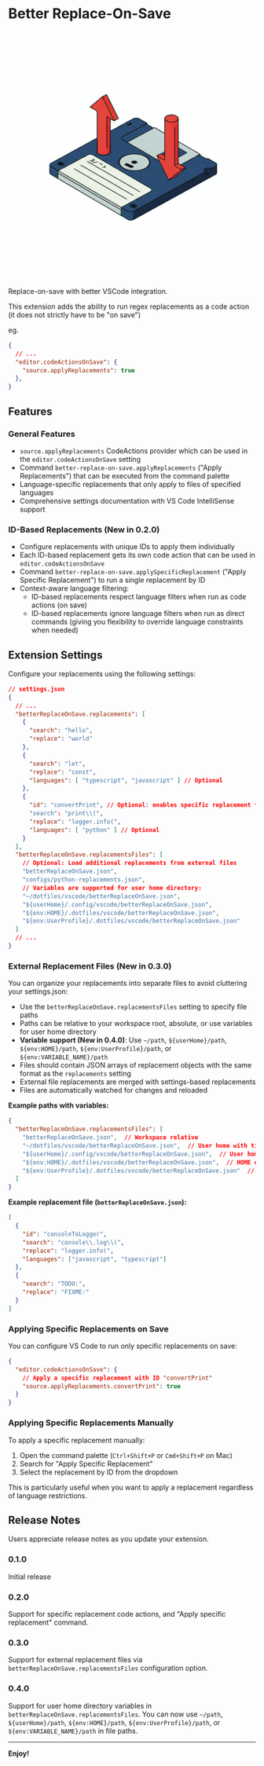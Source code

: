 
# Better Replace-On-Save

![Better Replace-On-Save icon](icon.png)

Replace-on-save with better VSCode integration.

This extension adds the ability to run regex replacements as a code action (it does not strictly have to be "on save")

eg.

```json
{
  // ...
  "editor.codeActionsOnSave": {
    "source.applyReplacements": true
  },
}
```

## Features

### General Features

- `source.applyReplacements` CodeActions provider which can be used in the `editor.codeActionsOnSave` setting
- Command `better-replace-on-save.applyReplacements` ("Apply Replacements") that can be executed from the command palette
- Language-specific replacements that only apply to files of specified languages
- Comprehensive settings documentation with VS Code IntelliSense support

### ID-Based Replacements (New in 0.2.0)

- Configure replacements with unique IDs to apply them individually
- Each ID-based replacement gets its own code action that can be used in `editor.codeActionsOnSave`
- Command `better-replace-on-save.applySpecificReplacement` ("Apply Specific Replacement") to run a single replacement by ID
- Context-aware language filtering:
  - ID-based replacements respect language filters when run as code actions (on save)
  - ID-based replacements ignore language filters when run as direct commands (giving you flexibility to override language constraints when needed)

## Extension Settings

Configure your replacements using the following settings:

```json
// settings.json
{
  // ...
  "betterReplaceOnSave.replacements": [
    {
      "search": "hello",
      "replace": "world"
    },
    {
      "search": "let",
      "replace": "const",
      "languages": [ "typescript", "javascript" ] // Optional
    },
    {
      "id": "convertPrint", // Optional: enables specific replacement functionality
      "search": "print\\(",
      "replace": "logger.info(",
      "languages": [ "python" ] // Optional
    }
  ],
  "betterReplaceOnSave.replacementsFiles": [
    // Optional: Load additional replacements from external files
    "betterReplaceOnSave.json",
    "configs/python-replacements.json",
    // Variables are supported for user home directory:
    "~/dotfiles/vscode/betterReplaceOnSave.json",
    "${userHome}/.config/vscode/betterReplaceOnSave.json",
    "${env:HOME}/.dotfiles/vscode/betterReplaceOnSave.json",
    "${env:UserProfile}/.dotfiles/vscode/betterReplaceOnSave.json"
  ]
  // ...
}
```

### External Replacement Files (New in 0.3.0)

You can organize your replacements into separate files to avoid cluttering your settings.json:

- Use the `betterReplaceOnSave.replacementsFiles` setting to specify file paths
- Paths can be relative to your workspace root, absolute, or use variables for user home directory
- **Variable support (New in 0.4.0)**: Use `~/path`, `${userHome}/path`, `${env:HOME}/path`, `${env:UserProfile}/path`, or `${env:VARIABLE_NAME}/path`
- Files should contain JSON arrays of replacement objects with the same format as the `replacements` setting
- External file replacements are merged with settings-based replacements
- Files are automatically watched for changes and reloaded

**Example paths with variables:**
```json
{
  "betterReplaceOnSave.replacementsFiles": [
    "betterReplaceOnSave.json",  // Workspace relative
    "~/dotfiles/vscode/betterReplaceOnSave.json",  // User home with tilde
    "${userHome}/.config/vscode/betterReplaceOnSave.json",  // User home variable
    "${env:HOME}/.dotfiles/vscode/betterReplaceOnSave.json",  // HOME environment variable (Unix/Linux/Mac)
    "${env:UserProfile}/.dotfiles/vscode/betterReplaceOnSave.json"  // UserProfile environment variable (Windows)
  ]
}
```

**Example replacement file (`betterReplaceOnSave.json`):**
```json
[
  {
    "id": "consoleToLogger",
    "search": "console\\.log\\(",
    "replace": "logger.info(",
    "languages": ["javascript", "typescript"]
  },
  {
    "search": "TODO:",
    "replace": "FIXME:"
  }
]
```

### Applying Specific Replacements on Save

You can configure VS Code to run only specific replacements on save:

```json
{
  "editor.codeActionsOnSave": {
    // Apply a specific replacement with ID "convertPrint"
    "source.applyReplacements.convertPrint": true
  }
}
```

### Applying Specific Replacements Manually

To apply a specific replacement manually:

1. Open the command palette (`Ctrl+Shift+P` or `Cmd+Shift+P` on Mac)
2. Search for "Apply Specific Replacement" 
3. Select the replacement by ID from the dropdown

This is particularly useful when you want to apply a replacement regardless of language restrictions.

<!--
## Known Issues

Calling out known issues can help limit users opening duplicate issues against your extension.
-->

## Release Notes

Users appreciate release notes as you update your extension.

### 0.1.0

Initial release

### 0.2.0

Support for specific replacement code actions, and "Apply specific replacement" command.

### 0.3.0

Support for external replacement files via `betterReplaceOnSave.replacementsFiles` configuration option.

### 0.4.0

Support for user home directory variables in `betterReplaceOnSave.replacementsFiles`. You can now use `~/path`, `${userHome}/path`, `${env:HOME}/path`, `${env:UserProfile}/path`, or `${env:VARIABLE_NAME}/path` in file paths.

---

**Enjoy!**
